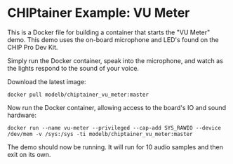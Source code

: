 # CHIPtainer Example: VU Meter

This is a Docker file for building a container that starts the "VU Meter" demo. This demo uses the on-board microphone and LED's found on the CHIP Pro Dev Kit.

Simply run the Docker container, speak into the microphone, and watch as the lights respond to the sound of your voice.

Download the latest image:

```
docker pull modelb/chiptainer_vu_meter:master
```

Now run the Docker container, allowing access to the board's IO and sound hardware:

```
docker run --name vu-meter --privileged --cap-add SYS_RAWIO --device /dev/mem -v /sys:/sys -ti modelb/chiptainer_vu_meter:master
```

The demo should now be running. It will run for 10 audio samples and then exit on its own.
